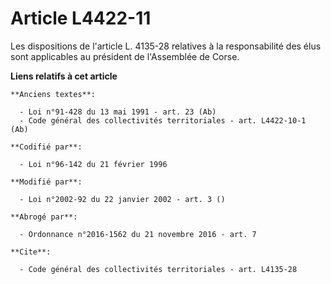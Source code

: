 # Article L4422-11

Les dispositions de l'article L. 4135-28 relatives à la responsabilité des élus sont applicables au président de l'Assemblée
de Corse.

**Liens relatifs à cet article**

	**Anciens textes**:

	  - Loi n°91-428 du 13 mai 1991 - art. 23 (Ab)
	  - Code général des collectivités territoriales - art. L4422-10-1 (Ab)

	**Codifié par**:

	  - Loi n°96-142 du 21 février 1996

	**Modifié par**:

	  - Loi n°2002-92 du 22 janvier 2002 - art. 3 ()

	**Abrogé par**:

	  - Ordonnance n°2016-1562 du 21 novembre 2016 - art. 7

	**Cite**:

	  - Code général des collectivités territoriales - art. L4135-28
